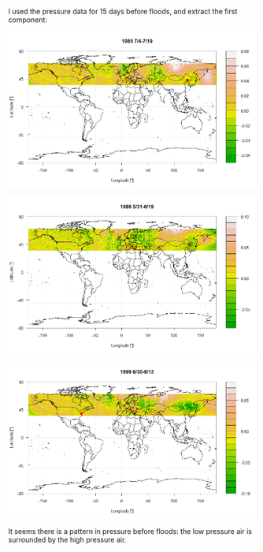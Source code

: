 I used the pressure data for 15 days before floods, and extract the first component:

 ![1985](Flood_Pressure_PCA001.png)
 
 ![1986](Flood_Pressure_PCA002.png)
 
 ![1999](Flood_Pressure_PCA003.png)
 
 It seems there is a pattern in pressure before floods: the low pressure air is surrounded by the high pressure air.


